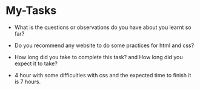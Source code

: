 # My-Tasks

- What is the questions or observations do you have about you learnt so far?
- Do you recommend any website to do some practices for html and css?

- How long did you take to complete this task? and How long did you expect it to take?
- 4 hour with some difficulties with css and the expected time to finish it is 7 hours.  
